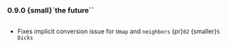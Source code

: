 ### 0.9.0 {small}`the future``

```{rubric} Bug fixes
```

* Fixes implicit conversion issue for `Umap` and `neighbors` {pr}`82` {smaller}`S Dicks`



